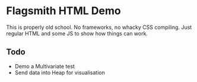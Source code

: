 # Flagsmith HTML Demo

This is properly old school. No frameworks, no whacky CSS compiling. Just regular HTML and some JS to show how things can work.

## Todo

- Demo a Multivariate test
- Send data into Heap for visualisation
